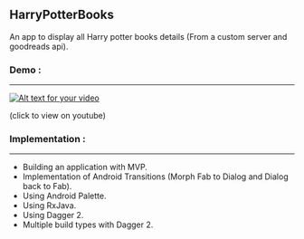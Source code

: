 
## HarryPotterBooks

An app to display all Harry potter books details (From a custom server and goodreads api).

### Demo :
----------
[![Alt text for your video](https://i.ytimg.com/vi/CmLccR_A_jE/0.jpg)](https://youtu.be/CmLccR_A_jE)

(click to view on youtube)

### Implementation :
--------------------
* Building an application with MVP. 
* Implementation of Android Transitions
  (Morph Fab to Dialog and Dialog back to Fab).
* Using Android Palette.
* Using RxJava.
* Using Dagger 2.
* Multiple build types with Dagger 2.
